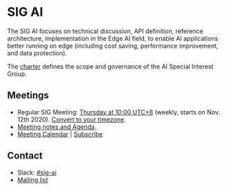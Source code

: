 # SIG AI

The SIG AI focuses on technical discussion, API definition, reference architecture, implementation in the Edge AI field, to enable AI applications better running on edge (including cost saving, performance improvement, and data protection).


The [charter](charter.md) defines the scope and governance of the AI Special Interest Group.

## Meetings


* Regular SIG Meeting: [Thursday at 10:00 UTC+8](https://zoom.us/my/kubeedge) (weekly, starts on Nov. 12th 2020). [Convert to your timezone](https://www.thetimezoneconverter.com/?t=10%3A00%20am&tz=GMT%2B8&).
 * [Meeting notes and Agenda](https://docs.google.com/document/d/12n3kGUWTkAH4q2Wv5iCVGPTA_KRWav_eakbFrF9iAww/edit#).
 * [Meeting Calendar](https://calendar.google.com/calendar/u/0?cid=Y19nODluOXAwOG05MzFiYWM3NmZsajgwZzEwOEBncm91cC5jYWxlbmRhci5nb29nbGUuY29t) | [Subscribe](https://calendar.google.com/calendar?cid=OHJqazhvNTE2dmZ0ZTIxcWlidmxhZTNsajRAZ3JvdXAuY2FsZW5kYXIuZ29vZ2xlLmNvbQ)
 
## Contact
- Slack: [#sig-ai](https://app.slack.com/client/TDZ5TGXQW/C01EG84REVB/details)
- [Mailing list](https://groups.google.com/forum/#!forum/kubeedge)
